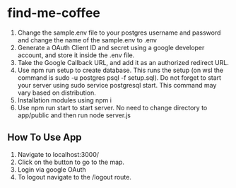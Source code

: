 # find-me-coffee

1. Change the sample.env file to your postgres username and password and change the name of the sample.env to .env
2. Generate a OAuth Client ID and secret using a google developer account, and store it inside the .env file.
3. Take the Google Callback URL, and add it as an authorized redirect URL.
4. Use npm run setup to create database. This runs the setup (on wsl the command is sudo -u postgres psql -f setup.sql). Do not forget to start your server using sudo service postgresql start. This command may vary based on distribution.
5. Installation modules using npm i
6. Use npm run start to start server. No need to change directory to app/public and then run node server.js

## How To Use App
1. Navigate to localhost:3000/
2. Click on the button to go to the map.
3. Login via google OAuth
4. To logout navigate to the /logout route.